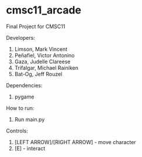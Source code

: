 # cmsc11_arcade
Final Project for CMSC11

Developers:
1. Limson, Mark Vincent 
2. Peñafiel, Victor Antonino 
3. Gaza, Judelle Clareese 
4. Trifalgar, Michael Rainiken 
5. Bat-Og, Jeff Rouzel

Dependencies:
1. pygame

How to run:
1. Run main.py

Controls:
1. [LEFT ARROW]/[RIGHT ARROW] - move character
2. [E] - interact
